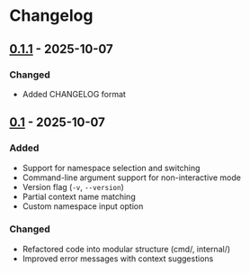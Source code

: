 # Changelog

## [0.1.1] - 2025-10-07

### Changed
- Added CHANGELOG format

## [0.1] - 2025-10-07

### Added
- Support for namespace selection and switching
- Command-line argument support for non-interactive mode
- Version flag (`-v`, `--version`)
- Partial context name matching
- Custom namespace input option

### Changed
- Refactored code into modular structure (cmd/, internal/)
- Improved error messages with context suggestions

[0.1.1]: https://github.com/debelio/kc/releases/tag/v0.1.1
[0.1]: https://github.com/debelio/kc/releases/tag/v0.1
